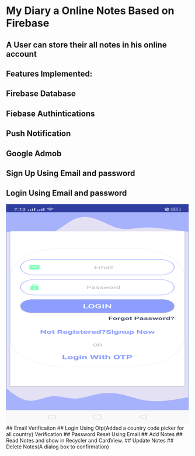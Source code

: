 # My Diary a Online Notes Based on Firebase </h5>
## A User can store their all notes in his online account

##  Features Implemented: </h5>
## Firebase Database
## Fiebase Authintications
## Push Notification
## Google Admob
## Sign Up Using Email and password
## Login Using Email and password
<img src="https://github.com/nhbsohel2/My-Diary/blob/master/login.png" width="500" height="600">
## Email Verificaiton
## Login Using Otp(Added a country code picker for all country) Verification
## Password Reset Using Email
## Add Notes
## Read Notes and show in Recycler and CardView.
## Update Notes
## Delete Notes(A dialog box to confirmation)

